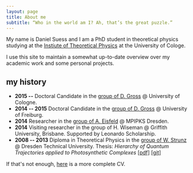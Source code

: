 ```yaml
---
layout: page
title: About me
subtitle: “Who in the world am I? Ah, that’s the great puzzle.”
---
```


My name is Daniel Suess and I am a PhD student in theoretical physics studying at the [Instiute of Theoretical Physics](http://www.thp.uni-koeln.de) at the University of Cologe.

I use this site to maintain a somewhat up-to-date overview over my academic work and some personal projects.

## my history

- **2015 --** Doctoral Candidate in the [group of D. Gross](http://www.thp.uni-koeln.de/gross/) @ University of Cologne.
- **2014 -- 2015** Doctoral Candidate in the [group of D. Gross](https://www.qc.uni-freiburg.de) @ University of Freiburg.
- **2014** Researcher in the [group of A. Eisfeld](http://www.pks.mpg.de/~eisfeld/) @ MPIPKS Dresden.
- **2014** Visiting researcher in the group of H. Wiseman @ Griffith University, Brisbane. Supported by Leonardo Scholarship.
- **2008 -- 2013** Diploma in Theoretical Physics in the [group of W. Strunz](https://tu-dresden.de/die_tu_dresden/fakultaeten/fakultaet_mathematik_und_naturwissenschaften/fachrichtung_physik/itp/tp/mitglieder_dir/gruppe_html) @ Dresden Technical University. Thesis: _Hierarchy of Quantum Trajectories applied to Photosynthetic Complexes_ [[pdf]](https://github.com/dseuss/diploma-thesis/raw/master/thesis.pdf) [[git]](https://github.com/dseuss/diploma-thesis)

If that's not enough, [here](../files/cv.pdf) is a more complete CV.
